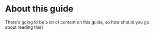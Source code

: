 # About this guide
There's going to be a lot of content on this guide, so how should you go about reading this?